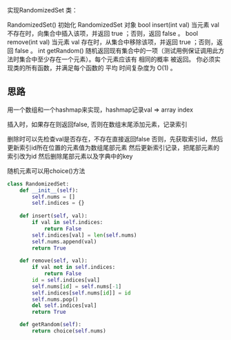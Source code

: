 实现RandomizedSet 类：

RandomizedSet() 初始化 RandomizedSet 对象
bool insert(int val) 当元素 val 不存在时，向集合中插入该项，并返回 true ；否则，返回 false 。
bool remove(int val) 当元素 val 存在时，从集合中移除该项，并返回 true ；否则，返回 false 。
int getRandom() 随机返回现有集合中的一项（测试用例保证调用此方法时集合中至少存在一个元素）。每个元素应该有 相同的概率 被返回。
你必须实现类的所有函数，并满足每个函数的 平均 时间复杂度为 O(1) 。


## 思路
用一个数组和一个hashmap来实现，hashmap记录val => array index

插入时，如果存在则返回false, 否则在数组末尾添加元素，记录索引

删除时可以先检查val是否存在，不存在直接返回false
否则，先获取索引id，然后更新索引id所在位置的元素值为数组尾部元素
然后更新索引记录，把尾部元素的索引改为id
然后删除尾部元素以及字典中的key


随机元素可以用choice()方法

```py
class RandomizedSet:
    def __init__(self):
        self.nums = []
        self.indices = {}
    
    def insert(self, val):
        if val in self.indices:
            return False
        self.indices[val] = len(self.nums)
        self.nums.append(val)
        return True
    
    def remove(self, val):
        if val not in self.indices:
            return False
        id = self.indices[val]
        self.nums[id] = self.nums[-1]
        self.indices[self.nums[id]] = id
        self.nums.pop()
        del self.indices[val]
        return True

    def getRandom(self):
        return choice(self.nums)
```
